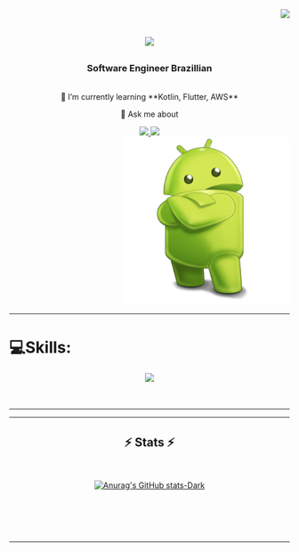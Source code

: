 <img align="right" src="https://visitor-badge.laobi.icu/badge?page_id=salesp07.jhonatansantanaa" />

<h1 align="center">
    <img src="https://readme-typing-svg.herokuapp.com/?font=Poppins=45&center=true&vCenter=true&width=500&height=70&duration=4000&lines=Hi+There!+👋;+I'm+Jhonatan+Santana!;" />
</h1>

<h3 align="center">Software Engineer Brazillian</h3>

<br/>

<div align="center">
 🌱 I’m currently learning **Kotlin, Flutter, AWS**

💬 Ask me about 
 </div>
 
<div align="center"> 
    <div>
      <a href="mailto:jhonatansantanacontact@gmail.com">
        <img src="https://img.shields.io/badge/Gmail-333333?style=for-the-badge&logo=gmail&logoColor=red" />
      </a>
      <a href="https://www.linkedin.com/in/jhonatansantana/" target="_blank">
        <img src="https://img.shields.io/badge/LinkedIn-0077B5?style=for-the-badge&logo=linkedin&logoColor=white" target="_blank" />
      </a>
    </div>
<!--      <img src="https://img.shields.io/badge/Portfolio-FF5722?style=for-the-badge&logo=todoist&logoColor=white" target="_blank" />  -->
  </a>
</div>
  <div align="right"> 
       <img src="https://github.com/jhonatansantanaa/jhonatansantanaa/blob/main/android.png"  width="300" height="300"/>
   </div>

 <hr/>
 
# 💻Skills:
<p align="center">
  <a href="https://skillicons.dev">
    <img src="https://skillicons.dev/icons?i=git,gitlab,kubernetes,docker,aws,c,cpp,cs,dotnet,java,dart,flutter,kotlin,html,css,js,sqlite,mysql,firebase,nodejs,androidstudio,pycharm,vscode,visualstudio,stackoverflow,obsidian,notion," />
  </a>
</p>

<br/>
<hr/>
<hr/>

<h2 align="center">⚡ Stats ⚡</h2>
<br>
<div align=center>
    
 [![Anurag's GitHub stats-Dark](https://github-readme-stats.vercel.app/api?username=jhonatansantanaa&show_icons=true&theme=dark#gh-dark-mode-only)](https://github.com/jhonatansantanaa/github-readme-stats#gh-dark-mode-only)
 
<br/>
    
</div>

<br/><br/>

<hr/>
<br/>

